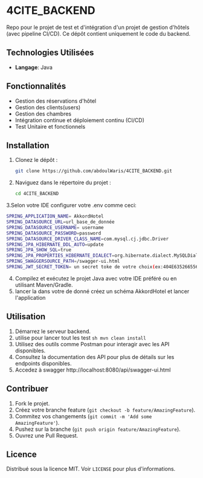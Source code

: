 # 4CITE_BACKEND

Repo pour le projet de test et d'intégration d'un projet de gestion d'hôtels (avec pipeline CI/CD). Ce dépôt contient uniquement le code du backend.

## Technologies Utilisées

- **Langage**: Java

## Fonctionnalités

- Gestion des réservations d'hôtel
- Gestion des clients(users)
- Gestion des chambres
- Intégration continue et déploiement continu (CI/CD)
- Test Unitaire et fonctionnels

## Installation

1. Clonez le dépôt :
    ```sh
    git clone https://github.com/abdoulWaris/4CITE_BACKEND.git
    ```
2. Naviguez dans le répertoire du projet :
    ```sh
    cd 4CITE_BACKEND
    ```
3.Selon votre IDE configurer votre .env comme ceci:
```sh
SPRING_APPLICATION_NAME= AkkordHotel
SPRING_DATASOURCE_URL=url_base_de_donnée
SPRING_DATASOURCE_USERNAME= username
SPRING_DATASOURCE_PASSWORD=password
SPRING_DATASOURCE_DRIVER_CLASS_NAME=com.mysql.cj.jdbc.Driver
SPRING_JPA_HIBERNATE_DDL_AUTO=update
SPRING_JPA_SHOW_SQL=true
SPRING_JPA_PROPERTIES_HIBERNATE_DIALECT=org.hibernate.dialect.MySQLDialect
SPRING_SWAGGERSOURCE_PATH=/swagger-ui.html
SPRING_JWT_SECRET_TOKEN= un secret toke de votre choix(ex:404E635266556A586E3272357538782F413F4428472B4B6250645367566B5970)
```
4. Compilez et exécutez le projet Java avec votre IDE préféré ou en utilisant Maven/Gradle.
5. lancer la dans votre de donné créez un schéma AkkordHotel et lancer l'application

## Utilisation

1. Démarrez le serveur backend.
2. utilise pour lancer tout les test
   ```sh mvn clean install ``` 
4. Utilisez des outils comme Postman pour interagir avec les API disponibles.
5. Consultez la documentation des API pour plus de détails sur les endpoints disponibles.
6. Accedez à swagger http://localhost:8080/api/swagger-ui.html

## Contribuer

1. Fork le projet.
2. Créez votre branche feature (`git checkout -b feature/AmazingFeature`).
3. Commitez vos changements (`git commit -m 'Add some AmazingFeature'`).
4. Pushez sur la branche (`git push origin feature/AmazingFeature`).
5. Ouvrez une Pull Request.

## Licence

Distribué sous la licence MIT. Voir `LICENSE` pour plus d'informations.
